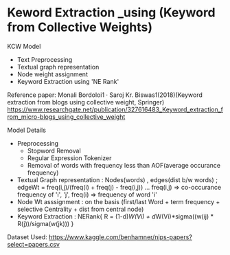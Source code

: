 # Keword Extraction _using (Keyword from Collective Weights)
KCW Model
- Text Preprocessing
- Textual graph representation
- Node weight assignment 
- Keyword Extraction using 'NE Rank'

Reference paper: Monali Bordoloi1 · Saroj Kr. Biswas1(2018)(Keyword extraction from blogs using collective weight, Springer)
https://www.researchgate.net/publication/327616483_Keyword_extraction_from_micro-blogs_using_collective_weight

Model Details
 - Preprocessing
   - Stopword Removal
   - Regular Expression Tokenizer
   - Removal of words with frequency less than AOF(average occurance frequency)
 - Textual Graph representation : Nodes(words) , edges(dist b/w words) ; edgeWt = freq(i,j)/(freq(i) + freq(j) - freq(i,j)) ... freq(i,j) => co-occurance frequency of 'i', 'j', freq(i) => frequency of word 'i'
 - Node Wt asssignment : on the basis (first/last Word + term frequency + selective Centrality + dist from central node) 
 - Keyword Extraction : NERank{ R = (1-d)*W(Vi) + d*W(Vi)*sigma((w(ij) * R(j))/sigma(w(jk))) }

Dataset Used: https://www.kaggle.com/benhamner/nips-papers?select=papers.csv

